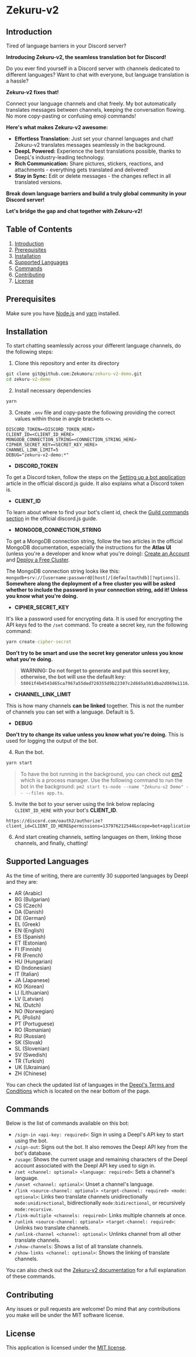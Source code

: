 # Zekuru-v2

## Introduction

Tired of language barriers in your Discord server?

**Introducing Zekuru-v2, the seamless translation bot for Discord!**

Do you ever find yourself in a Discord server with channels dedicated to different languages? Want to chat with everyone, but language translation is a hassle?  

**Zekuru-v2 fixes that!**  

Connect your language channels and chat freely. My bot automatically translates messages between channels, keeping the conversation flowing. No more copy-pasting or confusing emoji commands!

**Here's what makes Zekuru-v2 awesome:**

- **Effortless Translation:** Just set your channel languages and chat!  Zekuru-v2 translates messages seamlessly in the background.
- **DeepL Powered:** Experience the best translations possible, thanks to DeepL's industry-leading technology.
- **Rich Communication:** Share pictures, stickers, reactions, and attachments - everything gets translated and delivered!
- **Stay in Sync:** Edit or delete messages - the changes reflect in all translated versions.

**Break down language barriers and build a truly global community in your Discord server!**

**Let's bridge the gap and chat together with Zekuru-v2!**

## Table of Contents

1. [Introduction](#introduction)
2. [Prerequisites](#prerequisites)
3. [Installation](#installation)
4. [Supported Languages](#supported-languages)
5. [Commands](#commands)
6. [Contributing](#contributing)
7. [License](#license)

## Prerequisites

Make sure you have [Node.js](https://nodejs.org/en/learn/getting-started/how-to-install-nodejs) and [yarn](https://classic.yarnpkg.com/lang/en/docs/install/#windows-stable) installed.

## Installation

To start chatting seamlessly across your different language channels, do the following steps:

1. Clone this repository and enter its directory

```cmd
git clone git@github.com:Zekumoru/zekuru-v2-demo.git
cd zekuru-v2-demo
```

2. Install necessary dependencies

```cmd
yarn
```

3. Create `.env` file and copy-paste the following providing the correct values within those in angle brackets `<>`.

```env
DISCORD_TOKEN=<DISCORD_TOKEN_HERE>
CLIENT_ID=<CLIENT_ID_HERE>
MONGODB_CONNECTION_STRING=<CONNECTION_STRING_HERE>
CIPHER_SECRET_KEY=<SECRET_KEY_HERE>
CHANNEL_LINK_LIMIT=5
DEBUG="zekuru-v2-demo:*"
```

- **DISCORD_TOKEN**

To get a Discord token, follow the steps on the [Setting up a bot application](https://discordjs.guide/preparations/setting-up-a-bot-application.html#creating-your-bot) article in the official discord.js guide. It also explains what a Discord token is.

- **CLIENT_ID**

To learn about where to find your bot's client id, check the [Guild commands section](https://discordjs.guide/creating-your-bot/command-deployment.html#guild-commands) in the official discord.js guide.

- **MONGODB_CONNECTION_STRING**

To get a MongoDB connection string, follow the two articles in the official MongoDB documentation, especially the instructions for the **Atlas UI** (unless you're a developer and know what you're doing): [Create an Account](https://www.mongodb.com/docs/atlas/tutorial/create-atlas-account/) and [Deploy a Free Cluster](https://www.mongodb.com/docs/atlas/tutorial/deploy-free-tier-cluster/).

The MongoDB connection string looks like this: `mongodb+srv://[username:password@]host[/[defaultauthdb][?options]]`. **Somewhere along the deployment of a free cluster you will be asked whether to include the password in your connection string, add it! Unless you know what you're doing.**

- **CIPHER_SECRET_KEY**

It's like a password used for encrypting data. It is used for encrypting the API keys fed to the `/set` command. To create a secret key, run the following command:

```cmd
yarn create-cipher-secret
```

**Don't try to be smart and use the secret key generator unless you know what you're doing.**

> **WARNING: Do not forget to generate and put this secret key, otherwise, the bot will use the default key: `58061f4b4543d65ca7967a55ded720355d9b22307c2d665a501dba2d869e1116`.**

- **CHANNEL_LINK_LIMIT**

This is how many channels **can be linked** together. This is not the number of channels you can set with a language. Default is 5.

- **DEBUG**

**Don't try to change its value unless you know what you're doing.** This is used for logging the output of the bot.

4. Run the bot.

```cmd
yarn start
```

> To have the bot running in the background, you can check out [pm2](https://pm2.keymetrics.io/) which is a process manager. Use the following command to run the bot in the background: `pm2 start ts-node --name "Zekuru-v2 Demo" -- --files app.ts`.

5. Invite the bot to your server using the link below replacing `CLIENT_ID_HERE` with your bot's **CLIENT_ID**.

```link
https://discord.com/oauth2/authorize?client_id=CLIENT_ID_HERE&permissions=137976212544&scope=bot+applications.commands
```

6. And start creating channels, setting languages on them, linking those channels, and finally, chatting!

## Supported Languages

As the time of writing, there are currently 30 supported languages by Deepl and they are:

- AR (Arabic)
- BG (Bulgarian)
- CS (Czech)
- DA (Danish)
- DE (German)
- EL (Greek)
- EN (English)
- ES (Spanish)
- ET (Estonian)
- FI (Finnish)
- FR (French)
- HU (Hungarian)
- ID (Indonesian)
- IT (Italian)
- JA (Japanese)
- KO (Korean)
- LI (Lithuanian)
- LV (Latvian)
- NL (Dutch)
- NO (Norwegian)
- PL (Polish)
- PT (Portuguese)
- RO (Romanian)
- RU (Russian)
- SK (Slovak)
- SL (Slovenian)
- SV (Swedish)
- TR (Turkish)
- UK (Ukrainian)
- ZH (Chinese)

You can check the updated list of languages in the [Deepl's Terms and Conditions](https://www.deepl.com/pro-license) which is located on the near bottom of the page.

## Commands

Below is the list of commands available on this bot:

- `/sign-in <api-key: required>`: Sign in using a Deepl's API key to start using the bot.
- `/sign-out`: Signs out the bot. It also removes the Deepl API key from the bot's database.
- `/usage`: Shows the current usage and remaining characters of the Deepl account associated with the Deepl API key used to sign in.
- `/set <channel: optional> <language: required>`: Sets a channel's language.
- `/unset <channel: optional>`: Unset a channel's language.
- `/link <source-channel: optional> <target-channel: required> <mode: optional>`: Links two translate channels unidirectionally `mode:unidirectional`, bidirectionally `mode:bidirectional`, or recursively `mode:recursive`.
- `/link-multiple <channels: required>`: Links multiple channels at once.
- `/unlink <source-channel: optional> <target-channel: required>`: Unlinks two translate channels.
- `/unlink-channel <channel: optional>`: Unlinks channel from all other translate channels.
- `/show-channels`: Shows a list of all translate channels.
- `/show-links <channel: optional>`: Shows the linking of translate channels.

You can also check out the [Zekuru-v2 documentation](https://zekuru-v2.zekumoru.com/) for a full explanation of these commands.

## Contributing

Any issues or pull requests are welcome! Do mind that any contributions you make will be under the MIT software license.

## License

This application is licensed under the [MIT license](LICENSE).
